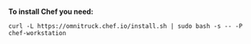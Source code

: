 **To install Chef you need:**

```curl -L https://omnitruck.chef.io/install.sh | sudo bash -s -- -P chef-workstation```